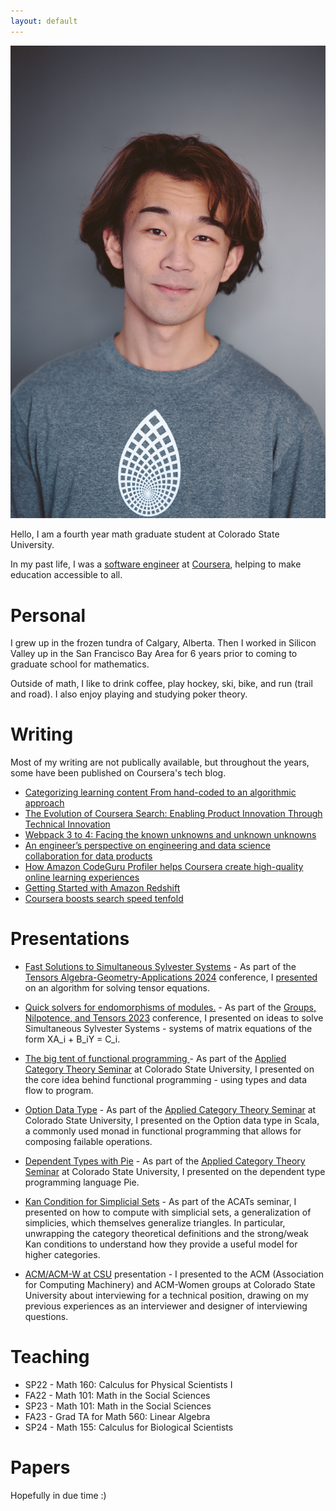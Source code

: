 ```yaml
---
layout: default
---
```



![myself](./photos/csu_math_photo.jpeg)

Hello, I am a fourth year math graduate student at Colorado State University.

In my past life, I was a [software engineer](https://www.linkedin.com/in/cl587/) at [Coursera](https://www.coursera.org/), helping to make education accessible to all.

# Personal

I grew up in the frozen tundra of Calgary, Alberta. Then I worked in Silicon Valley up in the San Francisco Bay Area for 6 years prior to coming to graduate school for mathematics.

Outside of math, I like to drink coffee, play hockey, ski, bike, and run (trail and road). I also enjoy playing and studying poker theory.

# Writing

Most of my writing are not publically available, but throughout the years, some have been published on Coursera's tech blog.

* [Categorizing learning content From hand-coded to an algorithmic approach](https://medium.com/coursera-engineering/data-driven-content-categorization-89de0104bcbd)
* [The Evolution of Coursera Search: Enabling Product Innovation Through Technical Innovation](https://medium.com/coursera-engineering/the-evolution-of-coursera-search-enabling-product-innovation-through-technical-innovation-6658617cc330)
* [Webpack 3 to 4: Facing the known unknowns and unknown unknowns](https://medium.com/coursera-engineering/webpack-3-to-4-facing-the-known-unknowns-and-unknown-unknowns-cdfeb817faf8)
* [An engineer’s perspective on engineering and data science collaboration for data products](https://medium.com/coursera-engineering/an-engineers-perspective-on-engineering-and-data-science-collaboration-for-data-products-84cf9b38cd52)
* [How Amazon CodeGuru Profiler helps Coursera create high-quality online learning experiences](https://aws.amazon.com/blogs/devops/coursera-codeguru-profiler/)
* [Getting Started with Amazon Redshift](https://www.slideshare.net/AmazonWebServices/getting-started-with-amazon-redshift-64031564)
* [Coursera boosts search speed tenfold](https://resources.algolia.com/customer-stories/coursera)

# Presentations

* [Fast Solutions to Simultaneous Sylvester Systems](https://slides.com/chrisliu/quicksylver-taga24) - As part of the [Tensors Algebra-Geometry-Applications 2024](https://thetensor.space/events/TAGA-2024) conference, I [presented](https://thetensor.space/events/TAGA24-Conference-Resources#chris-liu) on an algorithm for solving tensor equations.

* [Quick solvers for endomorphisms of modules.](https://thetensor.space/events/GNT-2023#chris-liu) - As part of the [Groups, Nilpotence, and Tensors 2023](https://thetensor.space/events/GNT-2023) conference, I presented on ideas to solve Simultaneous Sylvester Systems - systems of matrix equations of the form XA_i + B_iY = C_i.
* [The big tent of functional programming
](https://docs.google.com/presentation/d/1Azr5Cn7AoQ1DVeRxS_56a8qEUIDSt4JtiXUqiTN_eSU/edit#slide=id.p)  - As part of the [Applied Category Theory Seminar](https://csu-applied-category-theory.github.io) at Colorado State University, I presented on the core idea behind functional programming - using types and data flow to program.
* [Option Data Type](https://docs.google.com/presentation/d/15ujgShfHwgQxYQYe3wx-lozlKmhUAKKmj3b6wMf_hMI/edit#slide=id.p)  - As part of the [Applied Category Theory Seminar](https://csu-applied-category-theory.github.io) at Colorado State University, I presented on the Option data type in Scala, a commonly used monad in functional programming that allows for composing failable operations.
* [Dependent Types with Pie](https://www.youtube.com/watch?v=48lio_3FhAo) - As part of the [Applied Category Theory Seminar](https://csu-applied-category-theory.github.io) at Colorado State University, I presented on the dependent type programming language Pie.
* [Kan Condition for Simplicial Sets](https://www.youtube.com/watch?v=HVYsL8NJKtw) - As part of the ACATs seminar, I presented on how to compute with simplicial sets, a generalization of simplicies, which themselves generalize triangles. In particular, unwrapping the category theoretical definitions and the strong/weak Kan conditions to understand how they provide a useful model for higher categories.
* [ACM/ACM-W at CSU](https://www.cs.colostate.edu/~acm/) presentation - I presented to the ACM (Association for Computing Machinery) and ACM-Women groups at Colorado State University about interviewing for a technical position, drawing on my previous experiences as an interviewer and designer of interviewing questions.

# Teaching

* SP22 - Math 160: Calculus for Physical Scientists I
* FA22 - Math 101: Math in the Social Sciences
* SP23 - Math 101: Math in the Social Sciences
* FA23 - Grad TA for Math 560: Linear Algebra
* SP24 - Math 155: Calculus for Biological Scientists

# Papers

Hopefully in due time :)

